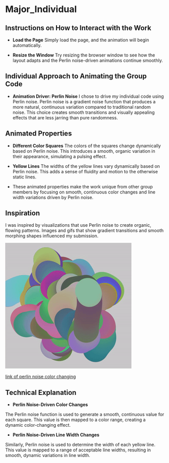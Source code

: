 # Major_Individual

## Instructions on How to Interact with the Work
- **Load the Page** Simply load the page, and the animation will begin automatically.

- **Resize the Window** Try resizing the browser window to see how the layout adapts and the Perlin noise-driven animations continue smoothly.

## Individual Approach to Animating the Group Code
- **Animation Driver: Perlin Noise**
I chose to drive my individual code using Perlin noise. Perlin noise is a gradient noise function that produces a more natural, continuous variation compared to traditional random noise. This choice creates smooth transitions and visually appealing effects that are less jarring than pure randomness.

## Animated Properties
- **Different Color Squares** The colors of the squares change dynamically based on Perlin noise. This introduces a smooth, organic variation in their appearance, simulating a pulsing effect.

- **Yellow Lines** The widths of the yellow lines vary dynamically based on Perlin noise. This adds a sense of fluidity and motion to the otherwise static lines.

- These animated properties make the work unique from other group members by focusing on smooth, continuous color changes and line width variations driven by Perlin noise.

## Inspiration
I was inspired by visualizations that use Perlin noise to create organic, flowing patterns. Images and gifs that show gradient transitions and smooth morphing shapes influenced my submission.

![an image of perlin noise color changing](readmeimages/1*p0jKGhPqFVfsTieU8BgmDg.gif)

[link of perlin noise color changing](https://celiawrite.medium.com/learn-apply-p5-js-b927e254cf11)

## Technical Explanation
- **Perlin Noise-Driven Color Changes**

The Perlin noise function is used to generate a smooth, continuous value for each square. This value is then mapped to a color range, creating a dynamic color-changing effect.

- **Perlin Noise-Driven Line Width Changes**

Similarly, Perlin noise is used to determine the width of each yellow line. This value is mapped to a range of acceptable line widths, resulting in smooth, dynamic variations in line width.